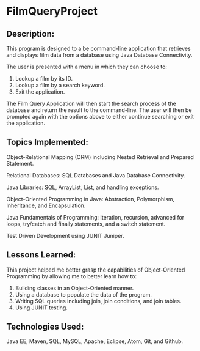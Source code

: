 # FilmQueryProject

## Description:
This program is designed to a be command-line application that retrieves and displays film data from a database using Java Database Connectivity.

The user is presented with a menu in which they can choose to:

1. Lookup a film by its ID.
2. Lookup a film by a search keyword.
3. Exit the application.

The Film Query Application will then start the search process of the database and return the result to the command-line. The user will then be prompted again with the options above to either continue searching or exit the application.

## Topics Implemented:
Object-Relational Mapping (ORM) including Nested Retrieval and Prepared Statement.

Relational Databases: SQL Databases and Java Database Connectivity.

Java Libraries: SQL, ArrayList, List, and handling exceptions.

Object-Oriented Programming in Java: Abstraction, Polymorphism, Inheritance, and Encapsulation.

Java Fundamentals of Programming: Iteration, recursion, advanced for loops, try/catch and finally statements, and a switch statement.

Test Driven Development using JUNIT Juniper.

## Lessons Learned:
This project helped me better grasp the capabilities of Object-Oriented Programming by allowing me to better learn how to:

1. Building classes in an Object-Oriented manner.
2. Using a database to populate the data of the program.
3. Writing SQL queries including join, join conditions, and join tables.
4. Using JUNIT testing.

## Technologies Used:
Java EE, Maven, SQL, MySQL, Apache, Eclipse, Atom, Git, and Github.
